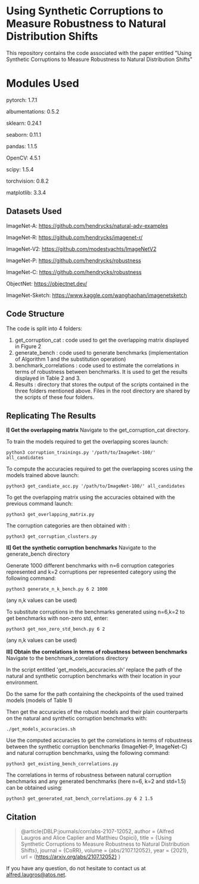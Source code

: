 # Using Synthetic Corruptions to Measure Robustness to Natural Distribution Shifts
This repository contains the code associated with the paper entitled "Using Synthetic Corruptions to Measure Robustness to Natural Distribution Shifts"

# Modules Used
pytorch: 1.7.1

albumentations: 0.5.2

sklearn: 0.24.1

seaborn: 0.11.1

pandas: 1.1.5

OpenCV: 4.5.1

scipy: 1.5.4

torchvision: 0.8.2

matplotlib: 3.3.4

## Datasets Used
ImageNet-A: https://github.com/hendrycks/natural-adv-examples

ImageNet-R: https://github.com/hendrycks/imagenet-r/

ImageNet-V2: https://github.com/modestyachts/ImageNetV2

ImageNet-P: https://github.com/hendrycks/robustness

ImageNet-C: https://github.com/hendrycks/robustness

ObjectNet: https://objectnet.dev/

ImageNet-Sketch: https://www.kaggle.com/wanghaohan/imagenetsketch

## Code Structure
The code is split into 4 folders:
1) get_corruption_cat : code used to get the overlapping matrix displayed in Figure 2
2) generate_bench : code used to generate benchmarks (implementation of Algorithm 1 and the substitution operation)
3) benchmark_correlations : code used to estimate the correlations in terms of robustness between benchmarks. It is used to get the results displayed in Table 2 and 3.
4) Results : directory that stores the output of the scripts contained in the three folders mentioned above.
Files in the root directory are shared by the scripts of these four folders.

## Replicating The Results

**I] Get the overlapping matrix**
Navigate to the get_corruption_cat directory.

To train the models required to get the overlapping scores launch:
```
python3 corruption_trainings.py '/path/to/ImageNet-100/' all_candidates
```

To compute the accuracies required to get the overlapping scores using the models trained above launch:
```
python3 get_candiate_acc.py '/path/to/ImageNet-100/' all_candidates
```

To get the overlapping matrix using the accuracies obtained with the previous command launch:
```
python3 get_overlapping_matrix.py
```

The corruption categories are then obtained with :
```
python3 get_corruption_clusters.py
```


**II] Get the synthetic corruption benchmarks**
Navigate to the generate_bench directory

Generate 1000 different benchmarks with n=6 corruption categories represented and k=2 corruptions per represented category using the following command:
```
python3 generate_n_k_bench.py 6 2 1000
```
(any n,k values can be used)

To substitute corruptions in the benchmarks generated using n=6,k=2 to get benchmarks with non-zero std, enter:
```
python3 get_non_zero_std_bench.py 6 2
```
(any n,k values can be used)

**III] Obtain the correlations in terms of robustness between benchmarks**
Navigate to the benchmark_correlations directory

In the script entitled 'get_models_accuracies.sh' replace the path of the natural and synthetic corruption benchmarks with their location in your environment.

Do the same for the path containing the checkpoints of the used trained models (models of Table 1)

Then get the accuracies of the robust models and their plain counterparts on the natural and synthetic corruption benchmarks with:
```
./get_models_accuracies.sh
```

Use the computed accuracies to get the correlations in terms of robustness between the synthetic corruption benchmarks (ImageNet-P, ImageNet-C) and natural corruption benchmarks, using the following command:
```
python3 get_existing_bench_correlations.py
```

The correlations in terms of robustness between natural corruption benchmarks and any generated benchmarks (here n=6, k=2 and std=1.5) can be obtained using:
```
python3 get_generated_nat_bench_correlations.py 6 2 1.5
```

## Citation

>@article{DBLP:journals/corr/abs-2107-12052,
>  author    = {Alfred Laugros and
>               Alice Caplier and
>               Matthieu Ospici},
>  title     = {Using Synthetic Corruptions to Measure Robustness to Natural Distribution
>               Shifts},
>  journal   = {CoRR},
>  volume    = {abs/2107.12052},
>  year      = {2021},
>  url       = {https://arxiv.org/abs/2107.12052}
>}

If you have any question, do not hesitate to contact us at alfred.laugros@atos.net.<br/>
